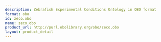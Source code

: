 ```yaml
---
description: Zebrafish Experimental Conditions Ontology in OBO format
format: obo
id: zeco.obo
name: zeco.obo
product_url: http://purl.obolibrary.org/obo/zeco.obo
layout: product_detail
---
```

